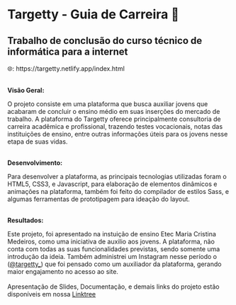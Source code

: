 # Targetty - Guia de Carreira 🎯

<h2>Trabalho de conclusão do curso técnico de informática para a internet</h2>
🌐: https://targetty.netlify.app/index.html
<br><br>

<b>Visão Geral:</b>

O projeto consiste em uma plataforma que busca auxiliar jovens que acabaram de concluir o ensino médio em suas inserções do mercado de trabalho. A plataforma do Targetty oferece principalmente consultoria de carreira acadêmica e profissional, trazendo testes vocacionais, notas das instituições de ensino, entre outras informações úteis para os jovens nesse etapa de suas vidas. 

<br>
<b>Desenvolvimento:</b>

Para desenvolver a plataforma, as principais tecnologias utilizadas foram o HTML5, CSS3, e Javascript, para elaboração de elementos dinâmicos e animações na plataforma, também foi feito do compilador de estilos Sass, e algumas ferramentas de prototipagem para ideação do layout. 

<br>
<b>Resultados:</b>

Este projeto, foi apresentado na instuição de ensino Etec Maria Cristina Medeiros, como uma iniciativa de auxilio aos jovens. A plataforma, não conta com todas as suas funcionalidades previstas, sendo somente uma introdução da ideia. Também administrei um Instagram nesse período o (<a href="https://www.instagram.com/targetty_/">@targetty_</a>) que foi pensado como um auxiliador da plataforma, gerando maior engajamento no acesso ao site.
<br><br>
Apresentação de Slides, Documentação, e demais links do projeto estão disponíveis em nossa <a href="https://sites.google.com/view/targetty-links/in%C3%ADcio">Linktree</a>
